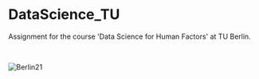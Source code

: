 # DataScience_TU
Assignment for the course 'Data Science for Human Factors' at TU Berlin.

&ensp;

![Berlin21](https://user-images.githubusercontent.com/79472608/112648249-9e07cc00-8e49-11eb-96bf-eed54506a285.jpg)
